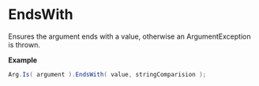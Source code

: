 # EndsWith

Ensures the argument ends with a value, otherwise an ArgumentException is thrown.

**Example**
``` c#
Arg.Is( argument ).EndsWith( value, stringComparision );
```
